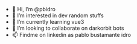 - 👋 Hi, I’m @pbidro
- 👀 I’m interested in dev random stuffs
- 🌱 I’m currently learning vue3
- 💞️ I’m looking to collaborate on darkorbit bots 
- 📫 Findme on linkedin as pablo bustamante idro


